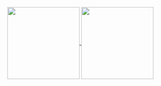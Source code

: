 <p>
  <a href="https://github.com/robertoumbelino/github-readme-stats">
    <img
      align="center"
      height="165"
      src="https://github-readme-stats.vercel.app/api?username=mateusvarela&count_private=true&show_icons=true&custom_title=Roberto's%20Github%20Stats&hide=issues&theme=dracula"
    />
  </a>
  
  <a href="https://github.com/robertoumbelino/github-readme-stats">
    <img
      align="center"
      height="165"
      src="https://github-readme-stats.vercel.app/api/top-langs/?username=mateusvarela&&layout=compact&theme=dracula&langs_count=8)"
    />
  </a>
</p>
